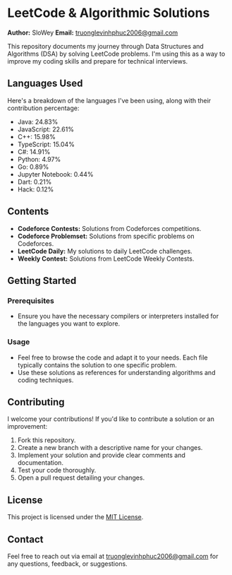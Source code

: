 
# LeetCode & Algorithmic Solutions

**Author:** SloWey
**Email:** truonglevinhphuc2006@gmail.com

This repository documents my journey through Data Structures and Algorithms (DSA) by solving LeetCode problems. I'm using this as a way to improve my coding skills and prepare for technical interviews.

## Languages Used

Here's a breakdown of the languages I've been using, along with their contribution percentage:

- Java: 24.83%
- JavaScript: 22.61%
- C++: 15.98%
- TypeScript: 15.04%
- C#: 14.91%
- Python: 4.97%
- Go: 0.89%
- Jupyter Notebook: 0.44%
- Dart: 0.21%
- Hack: 0.12%


## Contents

*   **Codeforce Contests:** Solutions from Codeforces competitions.
*   **Codeforce Problemset:** Solutions from specific problems on Codeforces.
*   **LeetCode Daily:** My solutions to daily LeetCode challenges.
*   **Weekly Contest:** Solutions from LeetCode Weekly Contests.

## Getting Started

### Prerequisites

*   Ensure you have the necessary compilers or interpreters installed for the languages you want to explore.

### Usage

*   Feel free to browse the code and adapt it to your needs. Each file typically contains the solution to one specific problem.
*   Use these solutions as references for understanding algorithms and coding techniques.

## Contributing

I welcome your contributions! If you'd like to contribute a solution or an improvement:

1.  Fork this repository.
2.  Create a new branch with a descriptive name for your changes.
3.  Implement your solution and provide clear comments and documentation.
4.  Test your code thoroughly.
5.  Open a pull request detailing your changes.

## License

This project is licensed under the [MIT License](LICENSE).

## Contact

Feel free to reach out via email at truonglevinhphuc2006@gmail.com for any questions, feedback, or suggestions.